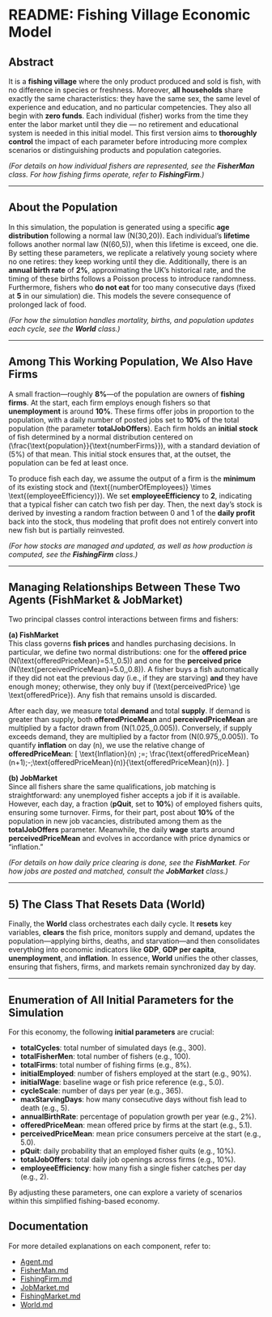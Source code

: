 # README: Fishing Village Economic Model

## Abstract
It is a **fishing village** where the only product produced and sold is fish, with no difference in species or freshness. Moreover, **all households** share exactly the same characteristics: they have the same sex, the same level of experience and education, and no particular competencies. They also all begin with **zero funds**. Each individual (fisher) works from the time they enter the labor market until they die — no retirement and educational system is needed in this initial model. This first version aims to **thoroughly control** the impact of each parameter before introducing more complex scenarios or distinguishing products and population categories.

*(For details on how individual fishers are represented, see the **FisherMan** class. For how fishing firms operate, refer to **FishingFirm**.)*

---

## About the Population
In this simulation, the population is generated using a specific **age distribution** following a normal law \(N(30,20)\). Each individual’s **lifetime** follows another normal law \(N(60,5)\), when this lifetime is exceed, one die. By setting these parameters, we replicate a relatively young society where no one retires: they keep working until they die. Additionally, there is an **annual birth rate** of **2%**, approximating the UK’s historical rate, and the timing of these births follows a Poisson process to introduce randomness. Furthermore, fishers who **do not eat** for too many consecutive days (fixed at **5** in our simulation) die. This models the severe consequence of prolonged lack of food.

*(For how the simulation handles mortality, births, and population updates each cycle, see the **World** class.)*

---

## Among This Working Population, We Also Have Firms
A small fraction—roughly **8%**—of the population are owners of **fishing firms**. At the start, each firm employs enough fishers so that **unemployment** is around **10%**. These firms offer jobs in proportion to the population, with a daily number of posted jobs set to **10%** of the total population (the parameter **totalJobOffers**). Each firm holds an **initial stock** of fish determined by a normal distribution centered on \(\frac{\text{population}}{\text{numberFirms}}\), with a standard deviation of \(5\%\) of that mean. This initial stock ensures that, at the outset, the population can be fed at least once.

To produce fish each day, we assume the output of a firm is the **minimum** of its existing stock and \(\text{(numberOfEmployees)} \times \text{(employeeEfficiency)}\). We set **employeeEfficiency** to **2**, indicating that a typical fisher can catch two fish per day. Then, the next day’s stock is derived by investing a random fraction between 0 and 1 of the **daily profit** back into the stock, thus modeling that profit does not entirely convert into new fish but is partially reinvested.

*(For how stocks are managed and updated, as well as how production is computed, see the **FishingFirm** class.)*

---

## Managing Relationships Between These Two Agents (FishMarket & JobMarket)
Two principal classes control interactions between firms and fishers:

**(a) FishMarket**  
This class governs **fish prices** and handles purchasing decisions. In particular, we define two normal distributions: one for the **offered price** \(N(\text{offeredPriceMean}=5.1,\,0.5)\) and one for the **perceived price** \(N(\text{perceivedPriceMean}=5.0,\,0.8)\). A fisher buys a fish automatically if they did not eat the previous day (i.e., if they are starving) **and** they have enough money; otherwise, they only buy if \(\text{perceivedPrice} \ge \text{offeredPrice}\). Any fish that remains unsold is discarded.

After each day, we measure total **demand** and total **supply**. If demand is greater than supply, both **offeredPriceMean** and **perceivedPriceMean** are multiplied by a factor drawn from \(N(1.025,\,0.005)\). Conversely, if supply exceeds demand, they are multiplied by a factor from \(N(0.975,\,0.005)\). To quantify **inflation** on day \(n\), we use the relative change of **offeredPriceMean**:
\[
\text{Inflation}(n) \;=\; \frac{\text{offeredPriceMean}(n+1)\;-\;\text{offeredPriceMean}(n)}{\text{offeredPriceMean}(n)}.
\]

**(b) JobMarket**  
Since all fishers share the same qualifications, job matching is straightforward: any unemployed fisher accepts a job if it is available. However, each day, a fraction (**pQuit**, set to **10%**) of employed fishers quits, ensuring some turnover. Firms, for their part, post about **10%** of the population in new job vacancies, distributed among them as the **totalJobOffers** parameter. Meanwhile, the daily **wage** starts around **perceivedPriceMean** and evolves in accordance with price dynamics or “inflation.”  

*(For details on how daily price clearing is done, see the **FishMarket**. For how jobs are posted and matched, consult the **JobMarket** class.)*

---

## 5) The Class That Resets Data (World)
Finally, the **World** class orchestrates each daily cycle. It **resets** key variables, **clears** the fish price, monitors supply and demand, updates the population—applying births, deaths, and starvation—and then consolidates everything into economic indicators like **GDP**, **GDP per capita**, **unemployment**, and **inflation**. In essence, **World** unifies the other classes, ensuring that fishers, firms, and markets remain synchronized day by day.

---

## Enumeration of All Initial Parameters for the Simulation
For this economy, the following **initial parameters** are crucial:

- **totalCycles**: total number of simulated days (e.g., 300).  
- **totalFisherMen**: total number of fishers (e.g., 100).  
- **totalFirms**: total number of fishing firms (e.g., 8%).  
- **initialEmployed**: number of fishers employed at the start (e.g., 90%).  
- **initialWage**: baseline wage or fish price reference (e.g., 5.0).  
- **cycleScale**: number of days per year (e.g., 365).  
- **maxStarvingDays**: how many consecutive days without fish lead to death (e.g., 5).  
- **annualBirthRate**: percentage of population growth per year (e.g., 2%).  
- **offeredPriceMean**: mean offered price by firms at the start (e.g., 5.1).  
- **perceivedPriceMean**: mean price consumers perceive at the start (e.g., 5.0).  
- **pQuit**: daily probability that an employed fisher quits (e.g., 10%).  
- **totalJobOffers**: total daily job openings across firms (e.g., 10%).  
- **employeeEfficiency**: how many fish a single fisher catches per day (e.g., 2).  

By adjusting these parameters, one can explore a variety of scenarios within this simplified fishing-based economy.

## Documentation
For more detailed explanations on each component, refer to:
- [Agent.md](agent.md)
- [FisherMan.md](fisherman.md)
- [FishingFirm.md](fishingfirm.md)
- [JobMarket.md](jobMarket.md)
- [FishingMarket.md](fishingMarket.md)
- [World.md](world.md)
